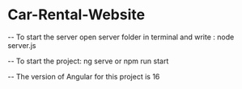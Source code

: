 # Car-Rental-Website

-- To start the server open server folder in terminal and write : node server.js 

-- To start the project: ng serve or npm run start

-- The version of Angular for this project is 16

